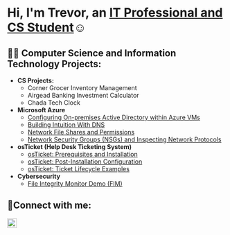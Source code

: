 <h1>Hi, I'm Trevor, an <a href="https://www.linkedin.com/in/trevorbrandt--/">IT Professional and CS Student</a>☺</h1>

<h2>👨‍💻 Computer Science and Information Technology Projects:</h2>

- <b>CS Projects:</b>
  - Corner Grocer Inventory Management
  - Airgead Banking Investment Calculator
  - Chada Tech Clock
- <b>Microsoft Azure</b>
  - [Configuring On-premises Active Directory within Azure VMs](https://github.com/trevorbrandtcs/configure-ad)
  - [Building Intuition With DNS](https://github.com/TrevorBrandtcs/dns-intuition)
  - [Network File Shares and Permissions](https://github.com/TrevorBrandtcs/file-shares-and-permissions)
  - [Network Security Groups (NSGs) and Inspecting Network Protocols](https://github.com/trevorbrandtcs/azure-network-protocols)
- <b>osTicket (Help Desk Ticketing System)</b>
  - [osTicket: Prerequisites and Installation](https://github.com/trevorbrandtcs/osticket-prereqs)
  - [osTicket: Post-Installation Configuration](https://github.com/trevorbrandtcs/post-install-config)
  - [osTicket: Ticket Lifecycle Examples](https://github.com/trevorbrandtcs/ticket-lifecycle)
- <b>Cybersecurity</b>
  - [File Integrity Monitor Demo (FIM)](https://github.com/TrevorBrandtcs/fim-demo)



<h2>🤳Connect with me:</h2>

[<img align="left" alt="Trevor | LinkedIn" width="22px" src="https://cdn.jsdelivr.net/npm/simple-icons@v3/icons/linkedin.svg" />][linkedin]


[linkedin]: https://www.linkedin.com/in/trevorbrandt--/
